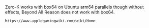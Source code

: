 
Zero-K works with box64 on Ubuntu arm64 parallels though without effects, Beyond All Reason does not work with box64. 
```
https://www.applegamingwiki.com/wiki/Home
```
